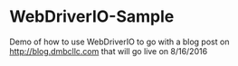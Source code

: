 # WebDriverIO-Sample

Demo of how to use WebDriverIO to go with a blog post on http://blog.dmbcllc.com that will go live on 8/16/2016
